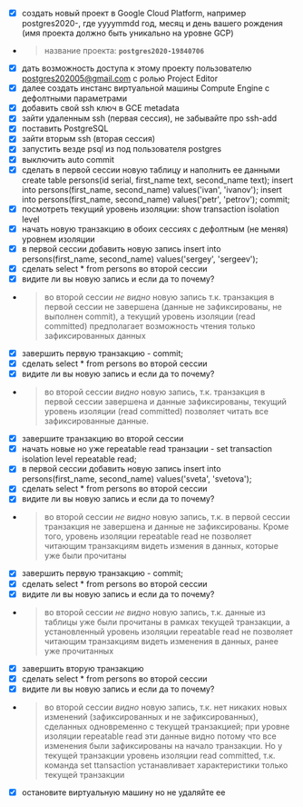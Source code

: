 - [x] создать новый проект в Google Cloud Platform, например postgres2020-<yyyymmdd>, где yyyymmdd год, месяц и день вашего рождения (имя проекта должно быть уникально на уровне GCP)
* > название проекта: **`postgres2020-19840706`**
- [x] дать возможность доступа к этому проекту пользователю postgres202005@gmail.com с ролью Project Editor
- [x] далее создать инстанс виртуальной машины Compute Engine с дефолтными параметрами
- [x] добавить свой ssh ключ в GCE metadata
- [x] зайти удаленным ssh (первая сессия), не забывайте про ssh-add
- [x] поставить PostgreSQL
- [x] зайти вторым ssh (вторая сессия)
- [x] запустить везде psql из под пользователя postgres
- [x] выключить auto commit
- [x] сделать в первой сессии новую таблицу и наполнить ее данными
create table persons(id serial, first_name text, second_name text);
insert into persons(first_name, second_name) values('ivan', 'ivanov');
insert into persons(first_name, second_name) values('petr', 'petrov');
commit;
- [x] посмотреть текущий уровень изоляции: show transaction isolation level
- [x] начать новую транзакцию в обоих сессиях с дефолтным (не меняя) уровнем изоляции
- [x] в первой сессии добавить новую запись
insert into persons(first_name, second_name) values('sergey', 'sergeev');
- [x] сделать select * from persons во второй сессии
- [x] видите ли вы новую запись и если да то почему?
* > во второй сессии *не видно* новую запись т.к. транзакция в первой сессии не завершена (данные не зафиксированы, не выполнен commit), а текущий уровень изоляции (read committed) предполагает возможность чтения только зафиксированных данных 
- [x] завершить первую транзакцию - commit;
- [x] сделать select * from persons во второй сессии
- [x] видите ли вы новую запись и если да то почему?
* > во второй сессии *видно* новую запись, т.к. транзакция в первой сессии завершена и данные зафиксированы, текущий уровень изоляции (read committed) позволяет читать все зафиксированные данные.
- [x] завершите транзакцию во второй сессии
- [x] начать новые но уже repeatable read транзации - set transaction isolation level repeatable read;
- [x] в первой сессии добавить новую запись
insert into persons(first_name, second_name) values('sveta', 'svetova');
- [x] сделать select * from persons во второй сессии
- [x] видите ли вы новую запись и если да то почему?
* > во второй сессии *не видно* новую запись, т.к. в первой сессии транзакция не завершена и данные не зафиксированы. Кроме того, уровень изоляции repeatable read не позволяет читающим транзакциям видеть измения в данных, которые уже были прочитаны 
- [x] завершить первую транзакцию - commit;
- [x] сделать select * from persons во второй сессии
- [x] видите ли вы новую запись и если да то почему?
* > во второй сессии *не видно* новую запись, т.к. данные из таблицы уже были прочитаны в рамках текущей транзакции, а установленный уровень изоляции repeatable read не позволяет читающим транзакциям видеть изменения в данных, ранее уже прочитанных
- [x] завершить вторую транзакцию
- [x] сделать select * from persons во второй сессии
- [x] видите ли вы новую запись и если да то почему?
* > во второй сессии *видно* новую запись, т.к. нет никаких новых изменений (зафиксированных и не зафиксированных), сделанных одновременно с текущей транзакцией; при уровне изоляции repeatable read эти данные видно потому что все изменения были зафиксированы на начало транзакции. Но у текущей транзакции уровень изоляции read committed, т.к. команда set ttansaction устанавливает характеристики только текущей транзакции 
- [x] остановите виртуальную машину но не удаляйте ее
